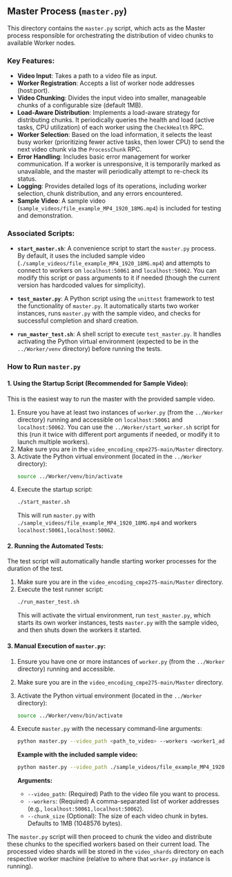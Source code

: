 ## Master Process (`master.py`)

This directory contains the `master.py` script, which acts as the Master process responsible for orchestrating the distribution of video chunks to available Worker nodes.

### Key Features:
- **Video Input**: Takes a path to a video file as input.
- **Worker Registration**: Accepts a list of worker node addresses (host:port).
- **Video Chunking**: Divides the input video into smaller, manageable chunks of a configurable size (default 1MB).
- **Load-Aware Distribution**: Implements a load-aware strategy for distributing chunks. It periodically queries the health and load (active tasks, CPU utilization) of each worker using the `CheckHealth` RPC.
- **Worker Selection**: Based on the load information, it selects the least busy worker (prioritizing fewer active tasks, then lower CPU) to send the next video chunk via the `ProcessChunk` RPC.
- **Error Handling**: Includes basic error management for worker communication. If a worker is unresponsive, it is temporarily marked as unavailable, and the master will periodically attempt to re-check its status.
- **Logging**: Provides detailed logs of its operations, including worker selection, chunk distribution, and any errors encountered.
- **Sample Video**: A sample video (`sample_videos/file_example_MP4_1920_18MG.mp4`) is included for testing and demonstration.

### Associated Scripts:

- **`start_master.sh`**: A convenience script to start the `master.py` process. By default, it uses the included sample video (`./sample_videos/file_example_MP4_1920_18MG.mp4`) and attempts to connect to workers on `localhost:50061` and `localhost:50062`. You can modify this script or pass arguments to it if needed (though the current version has hardcoded values for simplicity).

- **`test_master.py`**: A Python script using the `unittest` framework to test the functionality of `master.py`. It automatically starts two worker instances, runs `master.py` with the sample video, and checks for successful completion and shard creation.

- **`run_master_test.sh`**: A shell script to execute `test_master.py`. It handles activating the Python virtual environment (expected to be in the `../Worker/venv` directory) before running the tests.

### How to Run `master.py`

#### 1. Using the Startup Script (Recommended for Sample Video):

   This is the easiest way to run the master with the provided sample video.

   1.  Ensure you have at least two instances of `worker.py` (from the `../Worker` directory) running and accessible on `localhost:50061` and `localhost:50062`. You can use the `../Worker/start_worker.sh` script for this (run it twice with different port arguments if needed, or modify it to launch multiple workers).
   2.  Make sure you are in the `video_encoding_cmpe275-main/Master` directory.
   3.  Activate the Python virtual environment (located in the `../Worker` directory):
       ```bash
       source ../Worker/venv/bin/activate
       ```
   4.  Execute the startup script:
       ```bash
       ./start_master.sh
       ```
       This will run `master.py` with `./sample_videos/file_example_MP4_1920_18MG.mp4` and workers `localhost:50061,localhost:50062`.

#### 2. Running the Automated Tests:

   The test script will automatically handle starting worker processes for the duration of the test.

   1.  Make sure you are in the `video_encoding_cmpe275-main/Master` directory.
   2.  Execute the test runner script:
       ```bash
       ./run_master_test.sh
       ```
       This will activate the virtual environment, run `test_master.py`, which starts its own worker instances, tests `master.py` with the sample video, and then shuts down the workers it started.

#### 3. Manual Execution of `master.py`:

   1.  Ensure you have one or more instances of `worker.py` (from the `../Worker` directory) running and accessible.
   2.  Make sure you are in the `video_encoding_cmpe275-main/Master` directory.
   3.  Activate the Python virtual environment (located in the `../Worker` directory):
       ```bash
       source ../Worker/venv/bin/activate
       ```
   4.  Execute `master.py` with the necessary command-line arguments:

       ```bash
       python master.py --video_path <path_to_video> --workers <worker1_address>,<worker2_address>,... [--chunk_size <size_in_bytes>]
       ```
       **Example with the included sample video:**
       ```bash
       python master.py --video_path ./sample_videos/file_example_MP4_1920_18MG.mp4 --workers localhost:50061,localhost:50062
       ```

       **Arguments:**
       -   `--video_path`: (Required) Path to the video file you want to process.
       -   `--workers`: (Required) A comma-separated list of worker addresses (e.g., `localhost:50061,localhost:50062`).
       -   `--chunk_size` (Optional): The size of each video chunk in bytes. Defaults to 1MB (1048576 bytes).

The `master.py` script will then proceed to chunk the video and distribute these chunks to the specified workers based on their current load. The processed video shards will be stored in the `video_shards` directory on each respective worker machine (relative to where that `worker.py` instance is running).

